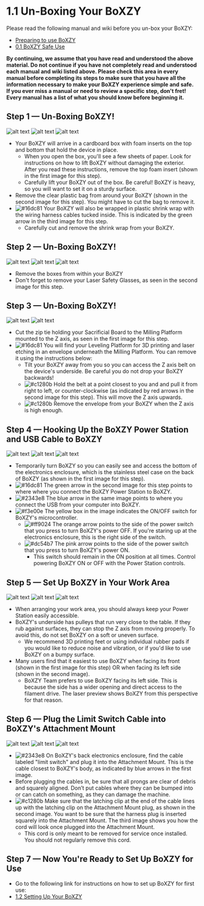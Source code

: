 # 1.1 Un-Boxing Your BoXZY

Please read the following manual and wiki before you un-box your BoXZY:
 * [Preparing to use BoXZY](Preparing_to_use_BoXZY.md)
 * [0.1 BoXZY Safe Use](01_Boxzy_safe_use.md)

**By continuing, we assume that you have read and understood the above material. Do not continue if you have not completely read and understood each manual and wiki listed above. Please check this area in every manual before completing its steps to make sure that you have all the information necessary to make your BoXZY experience simple and safe. If you ever miss a manual or need to review a specific step, don't fret! Every manual has a list of what you should know before beginning it.**

## Step 1 — Un-Boxing BoXZY!

![alt text](images/Unboxing_part1-1.jpg "topdown part 1-1")
![alt text](images/Unboxing_part1-2.jpg "topdown part 1-2")
![alt text](images/Unboxing_part1-3.jpg "topdown part 1-3")

 * Your BoXZY will arrive in a cardboard box with foam inserts on the top and bottom that hold the device in place.
   * When you open the box, you'll see a few sheets of paper. Look for instructions on how to lift BoXZY without damaging the exterior. After you read these instructions, remove the top foam insert (shown in the first image for this step).
   * Carefully lift your BoXZY out of the box. Be careful! BoXZY is heavy, so you will want to set it on a sturdy surface.
 * Remove the clear plastic bag from around your BoXZY (shown in the second image for this step). You might have to cut the bag to remove it.
 * ![#16dc81](https://via.placeholder.com/15/16dc81/000000?text=+) Your BoXZY will also be wrapped in plastic shrink wrap with the wiring harness cables tucked inside. This is indicated by the green arrow in the third image for this step.
   * Carefully cut and remove the shrink wrap from your BoXZY.


## Step 2 — Un-Boxing BoXZY!

![alt text](images/Unboxing_part2-1.jpg "topdown part 2-1")
![alt text](images/Unboxing_part2-2.jpg "topdown part 2-2")
![alt text](images/Unboxing_part2-3.jpg "topdown part 2-3")

 * Remove the boxes from within your BoXZY
 * Don't forget to remove your Laser Safety Glasses, as seen in the second image for this step.


## Step 3 — Un-Boxing BoXZY!

![alt text](images/Unboxing_part3-1.jpg "topdown part 3-1")
![alt text](images/Unboxing_part3-2.jpg "topdown part 3-2")

 * Cut the zip tie holding your Sacrificial Board to the Milling Platform mounted to the Z axis, as seen in the first image for this step.
 * ![#16dc81](https://via.placeholder.com/15/16dc81/000000?text=+) You will find your Leveling Platform for 3D printing and laser etching in an envelope underneath the Milling Platform. You can remove it using the instructions below:
   * Tilt your BoXZY away from you so you can access the Z axis belt on the device's underside. Be careful you do not drop your BoXZY backwards!
   * ![#c1280b](https://via.placeholder.com/15/c1280b/000000?text=+) Hold the belt at a point closest to you and and pull it from right to left, or counter-clockwise (as indicated by red arrows in the second image for this step). This will move the Z axis upwards.
   * ![#c1280b](https://via.placeholder.com/15/c1280b/000000?text=+) Remove the envelope from your BoXZY when the Z axis is high enough.

## Step 4 — Hooking Up the BoXZY Power Station and USB Cable to BoXZY

![alt text](images/Unboxing_part4-1.jpg "topdown part 4-1")
![alt text](images/Unboxing_part4-2.jpg "topdown part 4-2")
![alt text](images/Unboxing_part4-3.jpg "topdown part 4-3")

 * Temporarily turn BoXZY so you can easily see and access the bottom of the electronics enclosure, which is the stainless steel case on the back of BoXZY (as shown in the first image for this step).
 * ![#16dc81](https://via.placeholder.com/15/16dc81/000000?text=+) The green arrow in the second image for this step points to where where you connect the BoXZY Power Station to BoXZY.
 * ![#2343e8](https://via.placeholder.com/15/2343e8/000000?text=+) The blue arrow in the same image points to where you connect the USB from your computer into BoXZY.
 * ![#f3e00e](https://via.placeholder.com/15/f3e00e/000000?text=+) The yellow box in the image indicates the ON/OFF switch for BoXZY's microcontroller.
   * ![#ff9024](https://via.placeholder.com/15/ff9024/000000?text=+) The orange arrow points to the side of the power switch that you press to turn BoXZY's power OFF. If you're staring up at the electronics enclosure, this is the right side of the switch.
   * ![#dc54b7](https://via.placeholder.com/15/dc54b7/000000?text=+) The pink arrow points to the side of the power switch that you press to turn BoXZY's power ON.
     * This switch should remain in the ON position at all times. Control powering BoXZY ON or OFF with the Power Station controls.

## Step 5 — Set Up BoXZY in Your Work Area

![alt text](images/Unboxing_part5-1.jpg "topdown part 5-1")
![alt text](images/Unboxing_part5-2.jpg "topdown part 5-2")
![alt text](images/Unboxing_part5-3.jpg "topdown part 5-3")

 * When arranging your work area, you should always keep your Power Station easily accessible.
 * BoXZY's underside has pulleys that run very close to the table. If they rub against surfaces, they can stop the Z axis from moving properly. To avoid this, do not set BoXZY on a soft or uneven surface.
   * We recommend 3D printing feet or using individual rubber pads if you would like to reduce noise and vibration, or if you'd like to use BoXZY on a bumpy surface.
 * Many users find that it easiest to use BoXZY when facing its front (shown in the first image for this step) OR when facing its left side (shown in the second image).
   * BoXZY Team prefers to use BoXZY facing its left side. This is because the side has a wider opening and direct access to the filament drive. The laser preview shows BoXZY from this perspective for that reason.

## Step 6 — Plug the Limit Switch Cable into BoXZY's Attachment Mount

![alt text](images/Unboxing_part6-1.jpg "topdown part 6-1")
![alt text](images/Unboxing_part6-2.jpg "topdown part 6-2")
![alt text](images/Unboxing_part6-3.jpg "topdown part 6-3")

 * ![#2343e8](https://via.placeholder.com/15/2343e8/000000?text=+) On BoXZY's back electronics enclosure, find the cable labeled "limit switch" and plug it into the Attachment Mount. This is the cable closest to BoXZY's body, as indicated by blue arrows in the first image.
 * Before plugging the cables in, be sure that all prongs are clear of debris and squarely aligned. Don’t put cables where they can be bumped into or can catch on something, as they can damage the machine.
 * ![#c1280b](https://via.placeholder.com/15/c1280b/000000?text=+) Make sure that the latching clip at the end of the cable lines up with the latching clip on the Attachment Mount plug, as shown in the second image. You want to be sure that the harness plug is inserted squarely into the Attachment Mount. The third image shows you how the cord will look once plugged into the Attachment Mount.
   * This cord is only meant to be removed for service once installed. You should not regularly remove this cord.

## Step 7 — Now You're Ready to Set Up BoXZY for Use

 * Go to the following link for instructions on how to set up BoXZY for first use:
 * [1.2 Setting Up Your BoXZY](12_setting_up_your_Boxzy.md)
